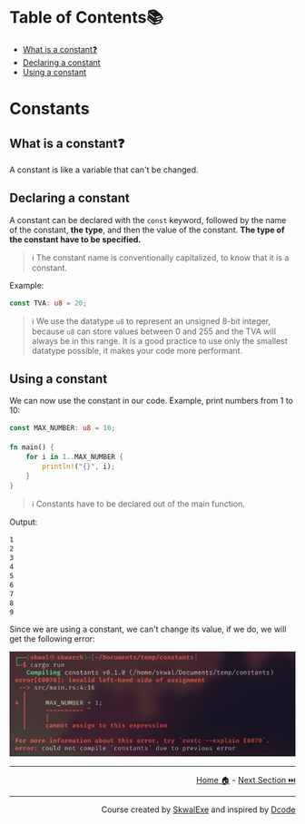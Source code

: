 # Table of Contents📚

- [What is a constant❓](#what-is-a-constant)
- [Declaring a constant](#declaring-a-constant)
- [Using a constant](#using-a-constant)

# Constants

## What is a constant❓

A constant is like a variable that can't be changed.

## Declaring a constant 

A constant can be declared with the `const` keyword, followed by the name of the constant, **the type**, and then the value of the constant. **The type of the constant have to be specified.**

> ℹ️ The constant name is conventionally capitalized, to know that it is a constant.

Example:

```rust
const TVA: u8 = 20;
```

> ℹ️ We use the datatype `u8` to represent an unsigned 8-bit integer, because `u8` can store values between 0 and 255 and the TVA will always be in this range. It is a good practice to use only the smallest datatype possible, it makes your code more performant.

## Using a constant

We can now use the constant in our code.
Example, print numbers from 1 to 10:

```rust
const MAX_NUMBER: u8 = 10;

fn main() {
    for i in 1..MAX_NUMBER {
        println!("{}", i);
    }
}
```

> ℹ️ Constants have to be declared out of the main function.

Output:

```
1
2
3
4
5
6
7
8
9
```

Since we are using a constant, we can't change its value, if we do, we will get the following error:

![](1.png)

---

<p align="right"><a href="https://skwalexe.github.io/learn-rust/">Home 🏠</a> - <a href="../tuples">Next Section ⏭️</a></p>

---

<p align="right">Course created by <a href="https://github.com/SkwalExe/" target="_blank">SkwalExe</a> and inspired by <a href="https://www.youtube.com/watch?v=vOMJlQ5B-M0&list=PLVvjrrRCBy2JSHf9tGxGKJ-bYAN_uDCUL" target="_blank">Dcode</a></p>